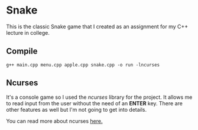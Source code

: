 # Snake
This is the classic Snake game that I created as an assignment for my C++ lecture in college.

## Compile

    g++ main.cpp menu.cpp apple.cpp snake.cpp -o run -lncurses   

## Ncurses
It's a console game so I used the _ncurses_ library for the project. It allows me to read input from the user without the need of an **ENTER** key. There are
other features as well but I'm not going to get into details. 

You can read more about ncurses [here.](https://en.wikipedia.org/wiki/Ncurses)
